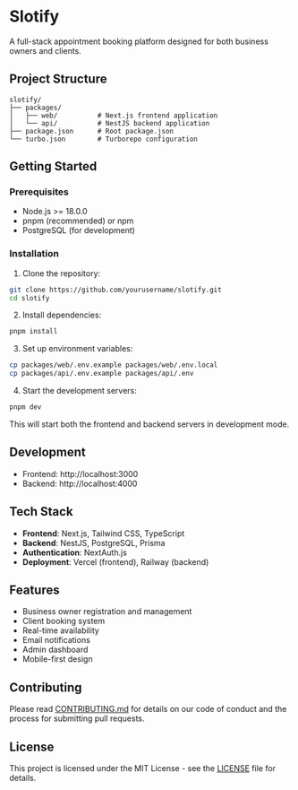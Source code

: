# Slotify

A full-stack appointment booking platform designed for both business owners and clients.

## Project Structure

```
slotify/
├── packages/
│   ├── web/          # Next.js frontend application
│   └── api/          # NestJS backend application
├── package.json      # Root package.json
└── turbo.json        # Turborepo configuration
```

## Getting Started

### Prerequisites

- Node.js >= 18.0.0
- pnpm (recommended) or npm
- PostgreSQL (for development)

### Installation

1. Clone the repository:
```bash
git clone https://github.com/yourusername/slotify.git
cd slotify
```

2. Install dependencies:
```bash
pnpm install
```

3. Set up environment variables:
```bash
cp packages/web/.env.example packages/web/.env.local
cp packages/api/.env.example packages/api/.env
```

4. Start the development servers:
```bash
pnpm dev
```

This will start both the frontend and backend servers in development mode.

## Development

- Frontend: http://localhost:3000
- Backend: http://localhost:4000

## Tech Stack

- **Frontend**: Next.js, Tailwind CSS, TypeScript
- **Backend**: NestJS, PostgreSQL, Prisma
- **Authentication**: NextAuth.js
- **Deployment**: Vercel (frontend), Railway (backend)

## Features

- Business owner registration and management
- Client booking system
- Real-time availability
- Email notifications
- Admin dashboard
- Mobile-first design

## Contributing

Please read [CONTRIBUTING.md](CONTRIBUTING.md) for details on our code of conduct and the process for submitting pull requests.

## License

This project is licensed under the MIT License - see the [LICENSE](LICENSE) file for details. 